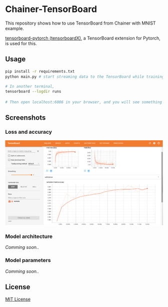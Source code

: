 # Chainer-TensorBoard

This repository shows how to use TensorBoard from Chainer with MNIST example. 

[tensorboard-pytorch (tensorboardX)](https://github.com/lanpa/tensorboard-pytorch), a TensorBoard extension for Pytorch, is used for this.

## Usage

```bash
pip install -r requirements.txt
python main.py # start streaming data to the TensorBoard while training the model
```

```bash
# In another terminal, 
tensorboard --logdir runs

# Then open localhost:6006 in your browser, and you will see something like the screenshots below.
```

## Screenshots

### Loss and accuracy

<img src="screenshots/scalars_loss_accuracy.png" />

### Model architecture

*Comming soon..*

### Model parameters

*Comming soon..*

## License

[MIT License](LICENSE.txt)

